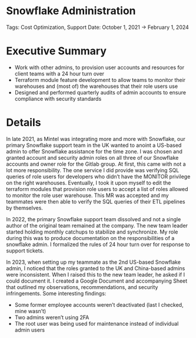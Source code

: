 # Snowflake Administration

Tags: Cost Optimization, Support
Date: October 1, 2021 → February 1, 2024

# Executive Summary

- Work with other admins, to provision user accounts and resources for client teams with a 24 hour turn over
- Terraform module feature development to allow teams to monitor their warehouses and (most of) the warehouses that their role users use
- Designed and performed quarterly audits of admin accounts to ensure compliance with security standards

# Details

In late 2021, as Mintel was integrating more and more with Snowflake, our primary Snowflake support team in the UK wanted to anoint a US-based admin to offer Snowflake assistance for the time zone. I was chosen and granted account and security admin roles on all three of our Snowflake accounts and owner role for the Gitlab group. At first, this came with not a lot more responsibility. The one service I did provide was verifying SQL queries of role users for developers who didn’t have the MONITOR privilege on the right warehouses. Eventually, I took it upon myself to edit the terraform modules that provision role users to accept a list of roles allowed to monitor the role user warehouse. This MR was accepted and my teammates were then able to verify the SQL queries of their ETL pipelines by themselves.

In 2022, the primary Snowflake support team dissolved and not a single author of the original team remained at the company. The new team leader started holding monthly catchups to stabilize and synchronize. My role during this was to produce documentation on the responsibilities of a snowflake admin. I formalized the rules of 24 hour turn over for response to support tickets.

In 2023, when setting up my teammate as the 2nd US-based Snowflake admin, I noticed that the roles granted to the UK and China-based admins were inconsistent. When I raised this to the new team leader, he asked if I could document it. I created a Google Document and accompanying Sheet that outlined my observations, recommendations, and security infringements. Some interesting findings:

- Some former employee accounts weren’t deactivated (last I checked, mine wasn’t)
- Two admins weren’t using 2FA
- The root user was being used for maintenance instead of individual admin users